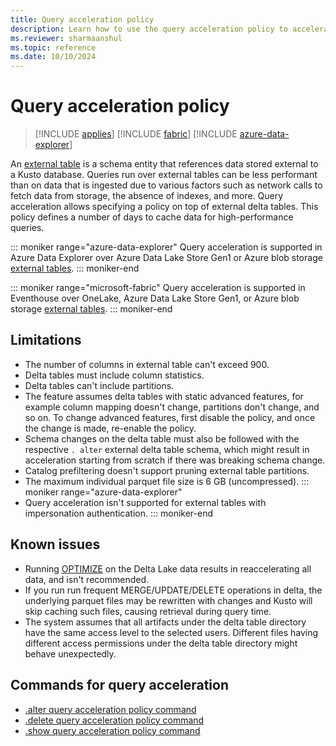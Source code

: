 ```yaml
---
title: Query acceleration policy
description: Learn how to use the query acceleration policy to accelerate queries over external delta tables.
ms.reviewer: sharmaanshul
ms.topic: reference
ms.date: 10/10/2024
---
```

# Query acceleration policy

> [!INCLUDE [applies](../includes/applies-to-version/applies.md)] [!INCLUDE [fabric](../includes/applies-to-version/fabric.md)] [!INCLUDE [azure-data-explorer](../includes/applies-to-version/azure-data-explorer.md)]

An [external table](../query/schema-entities/external-tables.md) is a schema entity that references data stored external to a Kusto database. Queries run over external tables can be less performant than on data that is ingested due to various factors such as network calls to fetch data from storage, the absence of indexes, and more. Query acceleration allows specifying a policy on top of external delta tables. This policy defines a number of days to cache data for high-performance queries.

::: moniker range="azure-data-explorer"
Query acceleration is supported in Azure Data Explorer over Azure Data Lake Store Gen1 or Azure blob storage [external tables](external-tables-azure-storage.md).
::: moniker-end

::: moniker range="microsoft-fabric"
Query acceleration is supported in Eventhouse over OneLake, Azure Data Lake Store Gen1, or Azure blob storage [external tables](/fabric/real-time-intelligence/onelake-shortcuts).
::: moniker-end

## Limitations

* The number of columns in external table can't exceed 900.
* Delta tables must include column statistics.
* Delta tables can't include partitions.
* The feature assumes delta tables with static advanced features, for example column mapping doesn't change, partitions don't change, and so on. To change advanced features, first disable the policy, and once the change is made, re-enable the policy.
* Schema changes on the delta table must also be followed with the respective `. alter` external delta table schema, which might result in acceleration starting from scratch if there was breaking schema change.
* Catalog prefiltering doesn't support pruning external table partitions.
* The maximum individual parquet file size is 6 GB (uncompressed).
::: moniker range="azure-data-explorer"
* Query acceleration isn't supported for external tables with impersonation authentication.
::: moniker-end

## Known issues

* Running [OPTIMIZE](/azure/databricks/sql/language-manual/delta-optimize) on the Delta Lake data results in reaccelerating all data, and isn't recommended.
* If you run run frequent MERGE/UPDATE/DELETE operations in delta, the underlying parquet files may be rewritten with changes and Kusto will skip caching such files, causing retrieval during query time.
* The system assumes that all artifacts under the delta table directory have the same access level to the selected users. Different files having different access permissions under the delta table directory might behave unexpectedly.

## Commands for query acceleration

* [.alter query acceleration policy command](alter-query-acceleration-policy-command.md)
* [.delete query acceleration policy command](delete-query-acceleration-policy-command.md)
* [.show query acceleration policy command](show-query-acceleration-policy.md)